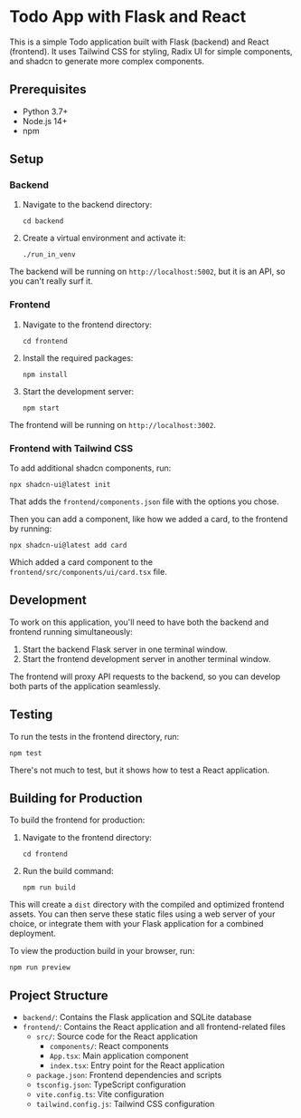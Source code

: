 # Todo App with Flask and React

This is a simple Todo application built with Flask (backend) and React
(frontend). It uses Tailwind CSS for styling, Radix UI for simple components,
and shadcn to generate more complex components.

## Prerequisites

- Python 3.7+
- Node.js 14+
- npm

## Setup

### Backend

1. Navigate to the backend directory:
   ```
   cd backend
   ```

2. Create a virtual environment and activate it:
   ```
   ./run_in_venv
   ```

The backend will be running on `http://localhost:5002`, but it is an API, so you can't really surf it.

### Frontend

1. Navigate to the frontend directory:
   ```
   cd frontend
   ```

2. Install the required packages:
   ```
   npm install
   ```

3. Start the development server:
   ```
   npm start
   ```

The frontend will be running on `http://localhost:3002`.

### Frontend with Tailwind CSS

To add additional shadcn components, run:

```
npx shadcn-ui@latest init
```

That adds the `frontend/components.json` file with the options you chose.

Then you can add a component, like how we added a card, to the frontend by running:

```
npx shadcn-ui@latest add card
```

Which added a card component to the `frontend/src/components/ui/card.tsx` file.

## Development

To work on this application, you'll need to have both the backend and frontend running simultaneously:

1. Start the backend Flask server in one terminal window.
2. Start the frontend development server in another terminal window.

The frontend will proxy API requests to the backend, so you can develop both parts of the application seamlessly.

## Testing

To run the tests in the frontend directory, run:
```
npm test
```

There's not much to test, but it shows how to test a React application.

## Building for Production

To build the frontend for production:

1. Navigate to the frontend directory:
   ```
   cd frontend
   ```

2. Run the build command:
   ```
   npm run build
   ```

This will create a `dist` directory with the compiled and optimized frontend assets. You can then serve these static files using a web server of your choice, or integrate them with your Flask application for a combined deployment.

To view the production build in your browser, run:
```
npm run preview
```

## Project Structure

- `backend/`: Contains the Flask application and SQLite database
- `frontend/`: Contains the React application and all frontend-related files
  - `src/`: Source code for the React application
    - `components/`: React components
    - `App.tsx`: Main application component
    - `index.tsx`: Entry point for the React application
  - `package.json`: Frontend dependencies and scripts
  - `tsconfig.json`: TypeScript configuration
  - `vite.config.ts`: Vite configuration
  - `tailwind.config.js`: Tailwind CSS configuration 
